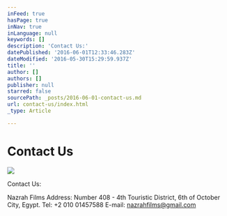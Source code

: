 ```yaml
---
inFeed: true
hasPage: true
inNav: true
inLanguage: null
keywords: []
description: 'Contact Us:'
datePublished: '2016-06-01T12:33:46.283Z'
dateModified: '2016-05-30T15:29:59.937Z'
title: ''
author: []
authors: []
publisher: null
starred: false
sourcePath: _posts/2016-06-01-contact-us.md
url: contact-us/index.html
_type: Article

---
```

# Contact Us
![](https://the-grid-user-content.s3-us-west-2.amazonaws.com/4cff3391-e131-4ffd-b351-611f6f5d33ba.png)

Contact Us:

Nazrah Films Address: Number 408 - 4th Touristic District, 6th of October City, Egypt. Tel: +2 010 01457588 E-mail: nazrahfilms@gmail.com